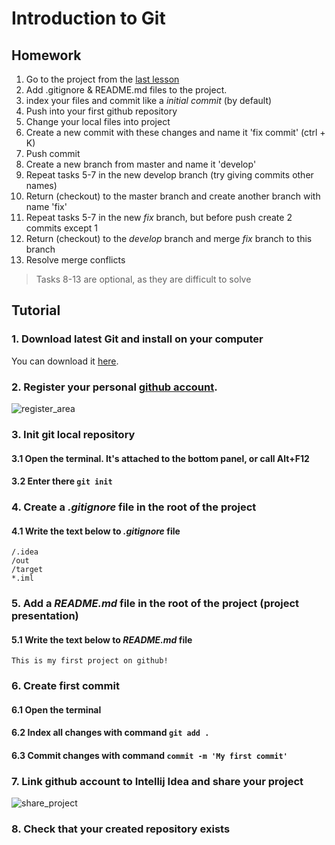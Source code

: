 # Introduction to Git

## Homework

1. Go to the project from the [last lesson](../lesson01_introduction/README.md)
2. Add .gitignore & README.md files to the project.
3. index your files and commit like a *initial commit* (by default)
4. Push into your first github repository
5. Change your local files into project
6. Create a new commit with these changes and name it 'fix commit' (ctrl + K)
7. Push commit
8. Create a new branch from master and name it 'develop' 
9. Repeat tasks 5-7 in the new develop branch (try giving commits other names) 
10. Return (checkout) to the master branch and create another branch with name 'fix' 
11. Repeat tasks 5-7 in the new *fix* branch, but before push create 2 commits except 1 
12. Return (checkout) to the *develop* branch and merge *fix* branch to this branch 
13. Resolve merge conflicts 

>Tasks 8-13 are optional, as they are difficult to solve


## Tutorial

### 1. Download latest Git and install on your computer
You can download it [here](https://git-scm.com/downloads).

### 2. Register your personal [github account](https://github.com/). 
![register_area](https://git-scm.com/book/en/v2/images/signup.png)

### 3. Init git local repository
#### 3.1 Open the terminal. It's attached to the bottom panel, or call Alt+F12
#### 3.2 Enter there ```git init```

### 4. Сreate a *.gitignore* file in the root of the project
#### 4.1 Write the text below to *.gitignore* file 
```
/.idea
/out
/target
*.iml
```

### 5. Add a *README.md* file in the root of the project (project presentation)
#### 5.1 Write the text below to *README.md* file
```
This is my first project on github!
```

### 6. Create first commit
#### 6.1 Open the terminal
#### 6.2 Index all changes with command ```git add .```
#### 6.3 Commit changes with command ```commit -m 'My first commit'```

### 7. Link github account to Intellij Idea and share your project
![share_project](https://i.stack.imgur.com/Wuaun.png)

### 8. Check that your created repository exists


